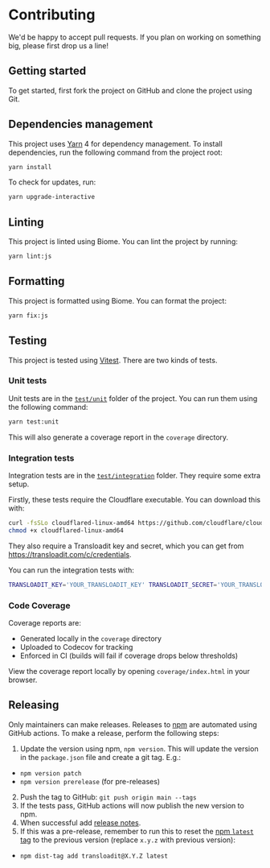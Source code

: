 # Contributing

We'd be happy to accept pull requests. If you plan on working on something big, please first drop us a line!

## Getting started

To get started, first fork the project on GitHub and clone the project using Git.

## Dependencies management

This project uses [Yarn](https://yarnpkg.com) 4 for dependency management. To install dependencies, run the following command from the project root:

```sh
yarn install
```

To check for updates, run:

```sh
yarn upgrade-interactive
```

## Linting

This project is linted using Biome. You can lint the project by running:

```sh
yarn lint:js
```

## Formatting

This project is formatted using Biome. You can format the project:

```sh
yarn fix:js
```

## Testing

This project is tested using [Vitest](https://vitest.dev). There are two kinds of tests.

### Unit tests

Unit tests are in the [`test/unit`](test/unit) folder of the project. You can run them using the following command:

```sh
yarn test:unit
```

This will also generate a coverage report in the `coverage` directory.

### Integration tests

Integration tests are in the [`test/integration`](test/integration) folder. They require some extra setup.

Firstly, these tests require the Cloudflare executable. You can download this with:

```sh
curl -fsSLo cloudflared-linux-amd64 https://github.com/cloudflare/cloudflared/releases/latest/download/cloudflared-linux-amd64
chmod +x cloudflared-linux-amd64
```

They also require a Transloadit key and secret, which you can get from https://transloadit.com/c/credentials.

You can run the integration tests with:

```sh
TRANSLOADIT_KEY='YOUR_TRANSLOADIT_KEY' TRANSLOADIT_SECRET='YOUR_TRANSLOADIT_SECRET' CLOUDFLARED_PATH='./cloudflared-linux-amd64' yarn test:integration
```

### Code Coverage

Coverage reports are:

- Generated locally in the `coverage` directory
- Uploaded to Codecov for tracking
- Enforced in CI (builds will fail if coverage drops below thresholds)

View the coverage report locally by opening `coverage/index.html` in your browser.

## Releasing

Only maintainers can make releases. Releases to [npm](https://www.npmjs.com) are automated using GitHub actions. To make a release, perform the following steps:

1. Update the version using npm, `npm version`. This will update the version in the `package.json` file and create a git tag. E.g.:

- `npm version patch`
- `npm version prerelease` (for pre-releases)

2. Push the tag to GitHub: `git push origin main --tags`
3. If the tests pass, GitHub actions will now publish the new version to npm.
4. When successful add [release notes](https://github.com/transloadit/node-sdk/releases).
5. If this was a pre-release, remember to run this to reset the [npm `latest` tag](https://www.npmjs.com/package/transloadit?activeTab=versions) to the previous version (replace `x.y.z` with previous version):

- `npm dist-tag add transloadit@X.Y.Z latest`
